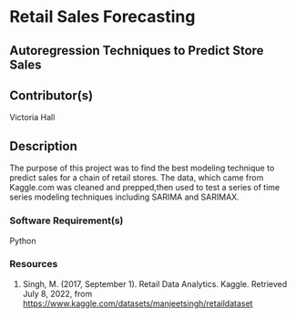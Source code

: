 # Retail Sales Forecasting 
## Autoregression Techniques to Predict Store Sales

## Contributor(s)
Victoria Hall

## Description
The purpose of this project was to find the best modeling technique to predict sales for a chain of retail stores. The data, which came from Kaggle.com
was cleaned and prepped,then used to test a series of time series modeling techniques including SARIMA and SARIMAX.

### Software Requirement(s)
Python

### Resources
1. Singh, M. (2017, September 1). Retail Data Analytics. Kaggle. Retrieved July 8, 2022, from https://www.kaggle.com/datasets/manjeetsingh/retaildataset
